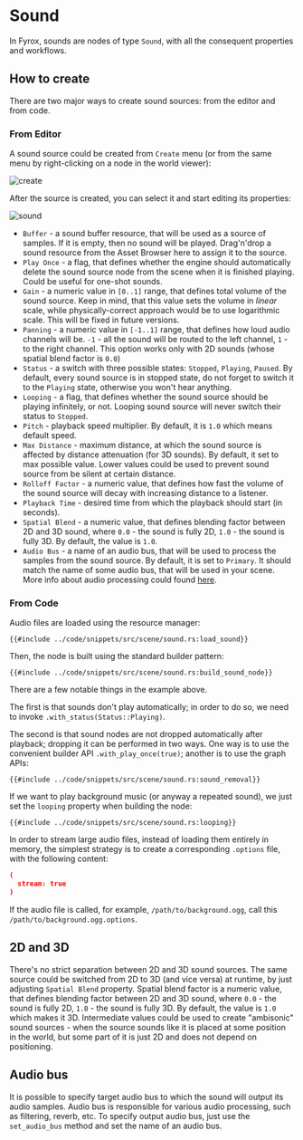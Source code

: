 # Sound

In Fyrox, sounds are nodes of type `Sound`, with all the consequent properties and workflows.

## How to create

There are two major ways to create sound sources: from the editor and from code.

### From Editor

A sound source could be created from `Create` menu (or from the same menu by right-clicking on a node in the world viewer):

![create](create.png)

After the source is created, you can select it and start editing its properties:

![sound](sound.png)

- `Buffer` - a sound buffer resource, that will be used as a source of samples. If it is empty, then no sound will be
played. Drag'n'drop a sound resource from the Asset Browser here to assign it to the source. 
- `Play Once` - a flag, that defines whether the engine should automatically delete the sound source node from the scene
when it is finished playing. Could be useful for one-shot sounds.
- `Gain` - a numeric value in `[0..1]` range, that defines total volume of the sound source. Keep in mind, that this 
value sets the volume in _linear_ scale, while physically-correct approach would be to use logarithmic scale. This 
will be fixed in future versions.
- `Panning` - a numeric value in `[-1..1]` range, that defines how loud audio channels will be. `-1` - all the sound
will be routed to the left channel, `1` - to the right channel. This option works only with 2D sounds (whose spatial
blend factor is `0.0`)
- `Status` - a switch with three possible states: `Stopped`, `Playing`, `Paused`. By default, every sound source is 
in stopped state, do not forget to switch it to the `Playing` state, otherwise you won't hear anything.
- `Looping` - a flag, that defines whether the sound source should be playing infinitely, or not. Looping sound source
will never switch their status to `Stopped`.
- `Pitch` - playback speed multiplier. By default, it is `1.0` which means default speed.  
- `Max Distance` - maximum distance, at which the sound source is affected by distance attenuation (for 3D sounds). 
By default, it set to max possible value. Lower values could be used to prevent sound source from be silent at certain
distance.
- `Rolloff Factor` - a numeric value, that defines how fast the volume of the sound source will decay with increasing 
distance to a listener.
- `Playback Time` - desired time from which the playback should start (in seconds).
- `Spatial Blend` - a numeric value, that defines blending factor between 2D and 3D sound, where `0.0` - the sound is 
fully 2D, `1.0` - the sound is fully 3D. By default, the value is `1.0`.
- `Audio Bus` - a name of an audio bus, that will be used to process the samples from the sound source. By default, it 
is set to `Primary`. It should match the name of some audio bus, that will be used in your scene. More info about 
audio processing could found [here](bus.md).

### From Code

Audio files are loaded using the resource manager:

```rust,no_run
{{#include ../code/snippets/src/scene/sound.rs:load_sound}}
```

Then, the node is built using the standard builder pattern:

```rust,no_run
{{#include ../code/snippets/src/scene/sound.rs:build_sound_node}}
```

There are a few notable things in the example above.

The first is that sounds don't play automatically; in order to do so, we need to invoke `.with_status(Status::Playing)`.

The second is that sound nodes are not dropped automatically after playback; dropping it can be performed in two ways. 
One way is to use the convenient builder API `.with_play_once(true)`; another is to use the graph APIs:

```rust,no_run
{{#include ../code/snippets/src/scene/sound.rs:sound_removal}}
```

If we want to play background music (or anyway a repeated sound), we just set the `looping` property when building the node:

```rust,no_run
{{#include ../code/snippets/src/scene/sound.rs:looping}}
```

In order to stream large audio files, instead of loading them entirely in memory, the simplest strategy is to create a 
corresponding `.options` file, with the following content:

```json
(
  stream: true
)
```

If the audio file is called, for example, `/path/to/background.ogg`, call this `/path/to/background.ogg.options`.

## 2D and 3D 

There's no strict separation between 2D and 3D sound sources. The same source could be switched from 2D to 3D (and vice
versa) at runtime, by just adjusting `Spatial Blend` property. Spatial blend factor is a numeric value, that defines 
blending factor between 2D and 3D sound, where `0.0` - the sound is fully 2D, `1.0` - the sound is fully 3D. By default, 
the value is `1.0` which makes it 3D. Intermediate values could be used to create "ambisonic" sound sources - when the 
source sounds like it is placed at some position in the world, but some part of it is just 2D and does not depend on 
positioning.

## Audio bus

It is possible to specify target audio bus to which the sound will output its audio samples. Audio bus is responsible
for various audio processing, such as filtering, reverb, etc. To specify output audio bus, just use the `set_audio_bus`
method and set the name of an audio bus.